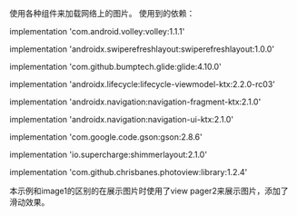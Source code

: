 使用各种组件来加载网络上的图片。
使用到的依赖：

implementation 'com.android.volley:volley:1.1.1'

implementation 'androidx.swiperefreshlayout:swiperefreshlayout:1.0.0'

implementation 'com.github.bumptech.glide:glide:4.10.0'

implementation 'androidx.lifecycle:lifecycle-viewmodel-ktx:2.2.0-rc03'

implementation 'androidx.navigation:navigation-fragment-ktx:2.1.0'

implementation 'androidx.navigation:navigation-ui-ktx:2.1.0'

implementation 'com.google.code.gson:gson:2.8.6'

implementation 'io.supercharge:shimmerlayout:2.1.0'

implementation 'com.github.chrisbanes.photoview:library:1.2.4'

本示例和image1的区别的在展示图片时使用了view pager2来展示图片，添加了滑动效果。